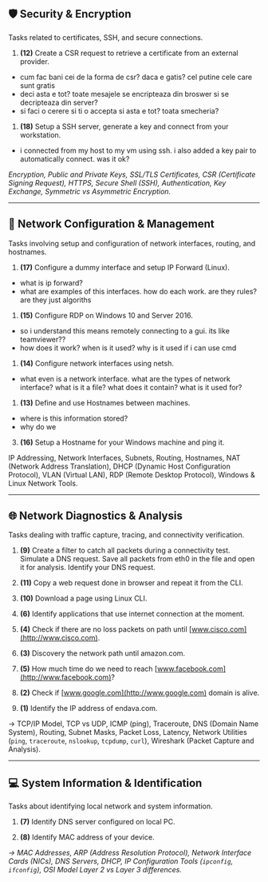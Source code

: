 ## 🛡️ **Security & Encryption**

Tasks related to certificates, SSH, and secure connections.

1. **(12)** Create a CSR request to retrieve a certificate from an external provider.
- cum fac bani cei de la forma de csr? daca e gatis? cel putine cele care sunt gratis
- deci asta e tot? toate mesajele se encripteaza din broswer si se decripteaza din server?
- si faci o cerere si ti o accepta si asta e tot? toata smecheria?


1. **(18)** Setup a SSH server, generate a key and connect from your workstation.
- i connected from my host to my vm using ssh. i also added a key pair to automatically connect. was it ok?

_Encryption, Public and Private Keys, SSL/TLS Certificates, CSR (Certificate Signing Request), HTTPS, Secure Shell (SSH), Authentication, Key Exchange, Symmetric vs Asymmetric Encryption._

---

## 🧩 **Network Configuration & Management**

Tasks involving setup and configuration of network interfaces, routing, and hostnames.

1. **(17)** Configure a dummy interface and setup IP Forward (Linux).
- what is ip forward?
- what are examples of this interfaces. how do each work. are they rules? are they just algoriths
    
1. **(15)** Configure RDP on Windows 10 and Server 2016.
- so i understand this means remotely connecting to a gui. its like teamviewer?? 
- how does it work? when is it used? why is it used if i can use cmd
    
1. **(14)** Configure network interfaces using netsh.
- what even is a network interface. what are the types of network interface? what is it a file? what does it contain? what is it used for?
    
1. **(13)** Define and use Hostnames between machines.
- where is this information stored?
- why do we 
    
3. **(16)** Setup a Hostname for your Windows machine and ping it.
    
IP Addressing, Network Interfaces, Subnets, Routing, Hostnames, NAT (Network Address Translation), DHCP (Dynamic Host Configuration Protocol), VLAN (Virtual LAN), RDP (Remote Desktop Protocol), Windows & Linux Network Tools.

---

## 🌐 **Network Diagnostics & Analysis**

Tasks dealing with traffic capture, tracing, and connectivity verification.

1. **(9)** Create a filter to catch all packets during a connectivity test. Simulate a DNS request. Save all packets from eth0 in the file and open it for analysis. Identify your DNS request.
    
2. **(11)** Copy a web request done in browser and repeat it from the CLI.
    
3. **(10)** Download a page using Linux CLI.
    
4. **(6)** Identify applications that use internet connection at the moment.
    
5. **(4)** Check if there are no loss packets on path until [www.cisco.com](http://www.cisco.com).
    
6. **(3)** Discovery the network path until amazon.com.
    
7. **(5)** How much time do we need to reach [www.facebook.com](http://www.facebook.com)?
    
8. **(2)** Check if [www.google.com](http://www.google.com) domain is alive.
    
9. **(1)** Identify the IP address of endava.com.
    

→ TCP/IP Model, TCP vs UDP, ICMP (ping), Traceroute, DNS (Domain Name System), Routing, Subnet Masks, Packet Loss, Latency, Network Utilities (`ping`, `traceroute`, `nslookup`, `tcpdump`, `curl`), Wireshark (Packet Capture and Analysis).

---

## 💻 **System Information & Identification**

Tasks about identifying local network and system information.

1. **(7)** Identify DNS server configured on local PC.
    
2. **(8)** Identify MAC address of your device.

_→ MAC Addresses, ARP (Address Resolution Protocol), Network Interface Cards (NICs), DNS Servers, DHCP, IP Configuration Tools (`ipconfig`, `ifconfig`), OSI Model Layer 2 vs Layer 3 differences._